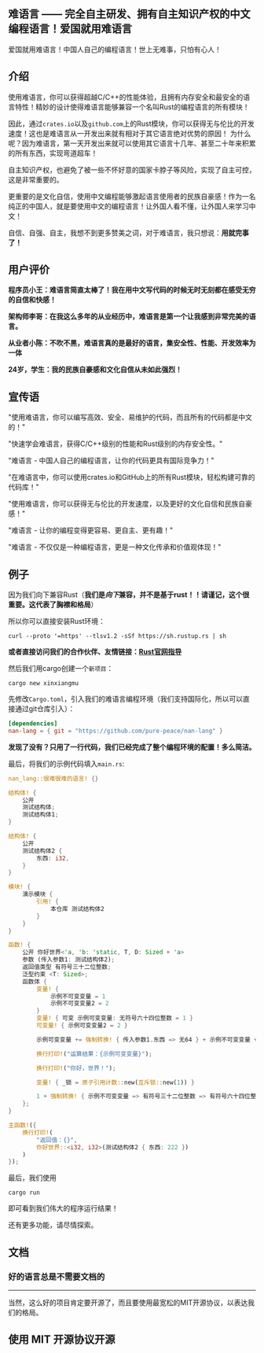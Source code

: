 ## 难语言 —— 完全自主研发、拥有自主知识产权的中文编程语言！爱国就用难语言

爱国就用难语言！中国人自己的编程语言！世上无难事，只怕有心人！

## 介绍

使用难语言，你可以获得超越C/C++的性能体验，且拥有内存安全和最安全的语言特性！精妙的设计使得难语言能够兼容一个名叫Rust的编程语言的所有模块！

因此，通过`crates.io`以及`github.com`上的Rust模块，你可以获得无与伦比的开发速度！这也是难语言从一开发出来就有相对于其它语言绝对优势的原因！
为什么呢？因为难语言，第一天开发出来就可以使用其它语言十几年、甚至二十年来积累的所有东西，实现弯道超车！

自主知识产权，也避免了被一些不怀好意的国家卡脖子等风险，实现了自主可控，这是非常重要的。

更重要的是文化自信，使用中文编程能够激起语言使用者的民族自豪感！作为一名纯正的中国人，就是要使用中文的编程语言！让外国人看不懂，让外国人来学习中文！

自信、自强、自主，我想不到更多赞美之词，对于难语言，我只想说：**用就完事了！**

## 用户评价

**程序员小王：难语言简直太棒了！我在用中文写代码的时候无时无刻都在感受无穷的自信和快感！**

**架构师李哥：在我这么多年的从业经历中，难语言是第一个让我感到非常完美的语言。**

**从业者小陈：不吹不黑，难语言真的是最好的语言，集安全性、性能、开发效率为一体**

**24岁，学生：我的民族自豪感和文化自信从未如此强烈！**

## 宣传语

"使用难语言，你可以编写高效、安全、易维护的代码，而且所有的代码都是中文的！"

"快速学会难语言，获得C/C++级别的性能和Rust级别的内存安全性。"

"难语言 - 中国人自己的编程语言，让你的代码更具有国际竞争力！"

"在难语言中，你可以使用crates.io和GitHub上的所有Rust模块，轻松构建可靠的代码库！"

"使用难语言，你可以获得无与伦比的开发速度，以及更好的文化自信和民族自豪感！"

"难语言 - 让你的编程变得更容易、更自主、更有趣！"

"难语言 - 不仅仅是一种编程语言，更是一种文化传承和价值观体现！"

## 例子

因为我们向下兼容Rust（**我们是*向下*兼容，并不是基于rust！！请谨记，这个很重要。这代表了胸襟和格局**）

所以你可以直接安装Rust环境：

```shell
curl --proto '=https' --tlsv1.2 -sSf https://sh.rustup.rs | sh
```

**或者直接访问我们的合作伙伴、友情链接：[Rust官网指导](https://www.rust-lang.org/learn/get-started)**

然后我们用cargo创建一个`新项目`：

```shell
cargo new xinxiangmu
```

先修改`Cargo.toml`，引入我们的难语言编程环境（我们支持国际化，所以可以直接通过git仓库引入）：

```toml
[dependencies]
nan-lang = { git = "https://github.com/pure-peace/nan-lang" }
```

**发现了没有？只用了一行代码，我们已经完成了整个编程环境的配置！多么简洁。**

最后，将我们的示例代码填入`main.rs`:

```rust
nan_lang::很难很难的语言! {}

结构体! {
    公开
    测试结构体;
    测试结构体1;
}

结构体! {
    公开
    测试结构体2 {
        东西: i32,
    }
}

模块! {
    演示模块 {
        引用! {
            本仓库 测试结构体2
        }
    }
}

函数! {
    公开 你好世界<'a, 'b: 'static, T, D: Sized + 'a>
    参数 (传入参数1: 测试结构体2);
    返回值类型 有符号三十二位整数;
    泛型约束 <T: Sized>;
    函数体 {
        变量! {
            示例不可变变量 = 1
            示例不可变变量2 = 2
        }
        变量! { 可变 示例可变变量: 无符号六十四位整数 = 1 }
        可变量! { 示例可变变量2 = 2 }

        示例可变变量 += 强制转换! { 传入参数1.东西 => 无64 } + 示例不可变变量 + 示例不可变变量2 + 示例可变变量2;

        换行打印!("运算结果：{示例可变变量}");

        换行打印!("你好，世界！");

        变量! { _锁 = 原子引用计数::new(互斥锁::new(1)) }

        1 + 强制转换! { 示例不可变变量 => 有符号三十二位整数 => 有符号六十四位整数 => 有符号三十二位整数 }
    };
}

主函数!({
    换行打印!(
        "返回值：{}",
        你好世界::<i32, i32>(测试结构体2 { 东西: 222 })
    )
});

```

最后，我们使用

```
cargo run
```

即可看到我们伟大的程序运行结果！

还有更多功能，请尽情探索。

## 文档

### 好的语言总是不需要文档的

---

当然，这么好的项目肯定要开源了，而且要使用最宽松的MIT开源协议，以表达我们的格局。

## 使用 MIT 开源协议开源

